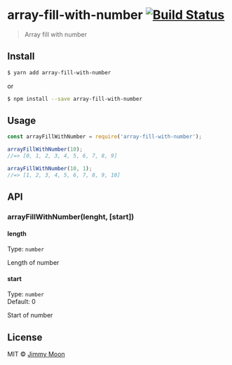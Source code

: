 # array-fill-with-number [![Build Status](https://travis-ci.org/ragingwind/array-fill-with-number.svg?branch=master)](https://travis-ci.org/ragingwind/array-fill-with-number)

> Array fill with number


## Install

```sh
$ yarn add array-fill-with-number
```

or

```sh
$ npm install --save array-fill-with-number
```

## Usage

```js
const arrayFillWithNumber = require('array-fill-with-number');

arrayFillWithNumber(10);
//=> [0, 1, 2, 3, 4, 5, 6, 7, 8, 9]

arrayFillWithNumber(10, 1);
//=> [1, 2, 3, 4, 5, 6, 7, 8, 9, 10]
```

## API

### arrayFillWithNumber(lenght, [start])

#### length

Type: `number`<br>

Length of number

#### start

Type: `number`<br>
Default: 0

Start of number

## License

MIT © [Jimmy Moon](http://ragingwind.me)
